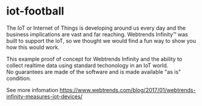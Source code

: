 # iot-football

The IoT or Internet of Things is developing around us every day and the business implications are vast and far reaching. Webtrends Infinity™ was built to support the IoT, so we thought we would find a fun way to show you how this would work.

This example proof of concept for Webtrends Infinity and the ability to collect realtime data using standard techonology in an IoT world.  
No guarantees are made of the software and is made available "as is" condition.

See more infomation https://www.webtrends.com/blog/2017/01/webtrends-infinity-measures-iot-devices/

